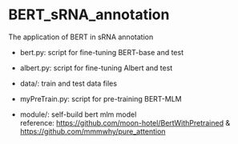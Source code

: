 # BERT_sRNA_annotation
The application of BERT in sRNA annotation  

- bert.py: script for fine-tuning BERT-base and test  

- albert.py: script for fine-tuning Albert and test  

- data/: train and test data files  

- myPreTrain.py: script for pre-training BERT-MLM  

- module/: self-build bert mlm model  
  reference: https://github.com/moon-hotel/BertWithPretrained & https://github.com/mmmwhy/pure_attention